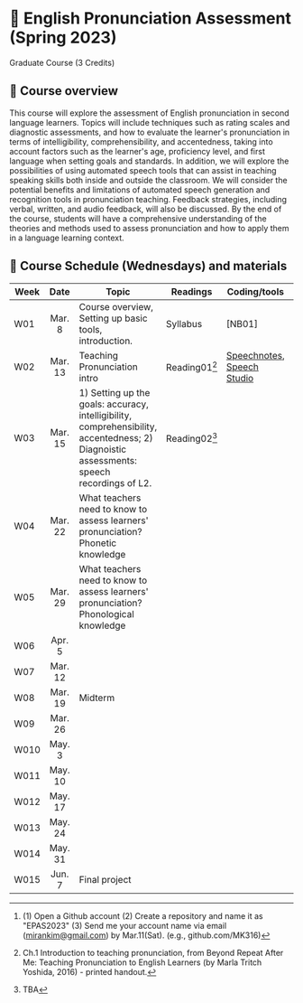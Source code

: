 # 📕 English Pronunciation Assessment (Spring 2023)
Graduate Course (3 Credits)

## 🔳 Course overview
This course will explore the assessment of English pronunciation in second language learners. Topics will include techniques such as rating scales and diagnostic assessments, and how to evaluate the learner's pronunciation in terms of intelligibility, comprehensibility, and accentedness, taking into account factors such as the learner's age, proficiency level, and first language when setting goals and standards. In addition, we will explore the possibilities of using automated speech tools that can assist in teaching speaking skills both inside and outside the classroom.  We will consider the potential benefits and limitations of automated speech generation and recognition tools in pronunciation teaching. Feedback strategies, including verbal, written, and audio feedback, will also be discussed. By the end of the course, students will have a comprehensive understanding of the theories and methods used to assess pronunciation and how to apply them in a language learning context.

## 🔳 Course Schedule (Wednesdays) and materials


|Week|Date|Topic|Readings|Coding/tools|Assignments|
|--|:--:|--|--|--|--|
|W01|Mar. 8|Course overview, Setting up basic tools, introduction.|Syllabus|[NB01]|Todo[^1]|
|W02|Mar. 13|Teaching Pronunciation intro |Reading01[^2]|[Speechnotes](https://speechnotes.co/), [Speech Studio](https://speech.microsoft.com/portal/pronunciationassessmenttool)||
|W03|Mar. 15|1) Setting up the goals: accuracy, intelligibility, comprehensibility, accentedness; 2) Diagnoistic assessments: speech recordings of L2. |Reading02[^3] ||
|W04|Mar. 22|What teachers need to know to assess learners' pronunciation? Phonetic knowledge | ||
|W05|Mar. 29|What teachers need to know to assess learners' pronunciation? Phonological knowledge | ||
|W06|Apr. 5| | ||
|W07|Mar. 12| | ||
|W08|Mar. 19|Midterm | ||
|W09|Mar. 26| | ||
|W010|May. 3| | ||
|W011|May. 10| | ||
|W012|May. 17| | ||
|W013|May. 24| | ||
|W014|May. 31| | ||
|W015|Jun. 7|Final project | ||




[^1]: (1) Open a Github account (2) Create a repository and name it as "EPAS2023" (3) Send me your account name via email (mirankim@gmail.com) by Mar.11(Sat). (e.g., github.com/MK316)
[^2]: Ch.1 Introduction to teaching pronunciation, from Beyond Repeat After Me: Teaching Pronunciation to English Learners (by Marla Tritch Yoshida, 2016) - printed handout.
[^3]: TBA
